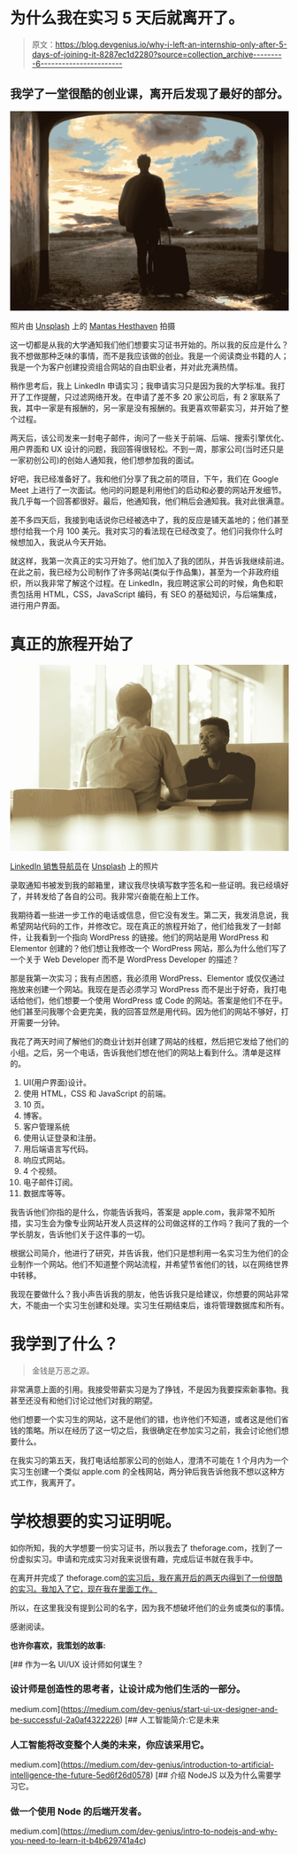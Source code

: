# 为什么我在实习 5 天后就离开了。

> 原文：<https://blog.devgenius.io/why-i-left-an-internship-only-after-5-days-of-joining-it-8287ec1d2280?source=collection_archive---------6----------------------->

## 我学了一堂很酷的创业课，离开后发现了最好的部分。

![](img/9bb922b35a302458b496921acaaa2dd0.png)

照片由 [Unsplash](https://unsplash.com?utm_source=medium&utm_medium=referral) 上的 [Mantas Hesthaven](https://unsplash.com/@mantashesthaven?utm_source=medium&utm_medium=referral) 拍摄

这一切都是从我的大学通知我们他们想要实习证书开始的。所以我的反应是什么？我不想做那种乏味的事情，而不是我应该做的创业。我是一个阅读商业书籍的人；我是一个为客户创建投资组合网站的自由职业者，并对此充满热情。

稍作思考后，我上 LinkedIn 申请实习；我申请实习只是因为我的大学标准。我打开了工作提醒，只过滤网络开发。在申请了差不多 20 家公司后，有 2 家联系了我，其中一家是有报酬的，另一家是没有报酬的。我更喜欢带薪实习，并开始了整个过程。

两天后，该公司发来一封电子邮件，询问了一些关于前端、后端、搜索引擎优化、用户界面和 UX 设计的问题，我回答得很轻松。不到一周，那家公司(当时还只是一家初创公司)的创始人通知我，他们想参加我的面试。

好吧，我已经准备好了。我和他们分享了我之前的项目，下午，我们在 Google Meet 上进行了一次面试。他问的问题是利用他们的启动和必要的网站开发细节。我几乎每一个回答都很好。最后，他通知我，他们稍后会通知我。我对此很满意。

差不多四天后，我接到电话说你已经被选中了，我的反应是铺天盖地的；他们甚至想付给我一个月 100 美元。我对实习的看法现在已经改变了。他们问我你什么时候想加入，我说从今天开始。

就这样，我第一次真正的实习开始了。他们加入了我的团队，并告诉我继续前进。在此之前，我已经为公司制作了许多网站(类似于作品集)，甚至为一个非政府组织，所以我非常了解这个过程。在 LinkedIn，我应聘这家公司的时候，角色和职责包括用 HTML，CSS，JavaScript 编码，有 SEO 的基础知识，与后端集成，进行用户界面。

# 真正的旅程开始了

![](img/d126ada13b361d34105eabe044728414.png)

[LinkedIn 销售导航员](https://unsplash.com/@linkedinsalesnavigator?utm_source=medium&utm_medium=referral)在 [Unsplash](https://unsplash.com?utm_source=medium&utm_medium=referral) 上的照片

录取通知书被发到我的邮箱里，建议我尽快填写数字签名和一些证明。我已经填好了，并转发给了各自的公司。我非常兴奋能在船上工作。

我期待着一些进一步工作的电话或信息，但它没有发生。第二天，我发消息说，我希望网站代码的工作，并修改它。现在真正的旅程开始了，他们给我发了一封邮件，让我看到一个指向 WordPress 的链接。他们的网站是用 WordPress 和 Elementor 创建的？他们想让我修改一个 WordPress 网站，那么为什么他们写了一个关于 Web Developer 而不是 WordPress Developer 的描述？

那是我第一次实习；我有点困惑，我必须用 WordPress、Elementor 或仅仅通过拖放来创建一个网站。我现在是否必须学习 WordPress 而不是出于好奇，我打电话给他们，他们想要一个使用 WordPress 或 Code 的网站。答案是他们不在乎。他们甚至问我哪个会更完美，我的回答显然是用代码。因为他们的网站不够好，打开需要一分钟。

我花了两天时间了解他们的商业计划并创建了网站的线框，然后把它发给了他们的小组。之后，另一个电话，告诉我他们想在他们的网站上看到什么。清单是这样的。

1.  UI(用户界面)设计。
2.  使用 HTML，CSS 和 JavaScript 的前端。
3.  10 页。
4.  博客。
5.  客户管理系统
6.  使用认证登录和注册。
7.  用后端语言写代码。
8.  响应式网站。
9.  4 个视频。
10.  电子邮件订阅。
11.  数据库等等。

我告诉他们你指的是什么，你能告诉我吗，答案是 apple.com，我非常不知所措，实习生会为像专业网站开发人员这样的公司做这样的工作吗？我问了我的一个学长朋友，告诉他们关于这件事的一切。

根据公司简介，他进行了研究，并告诉我，他们只是想利用一名实习生为他们的企业制作一个网站。他们不知道整个网站流程，并希望节省他们的钱，以在网络世界中转移。

我现在要做什么？我小声告诉我的朋友，他告诉我只是给建议，你想要的网站非常大，不能由一个实习生创建和处理。实习生任期结束后，谁将管理数据库和所有。

# 我学到了什么？

> 金钱是万恶之源。

非常满意上面的引用。我接受带薪实习是为了挣钱，不是因为我要探索新事物。我甚至还没有和他们讨论过他们对我的期望。

他们想要一个实习生的网站，这不是他们的错，也许他们不知道，或者这是他们省钱的策略。所以在经历了这一切之后，我很确定在参加实习之前，我会讨论他们想要什么。

在我实习的第五天，我打电话给那家公司的创始人，澄清不可能在 1 个月内为一个实习生创建一个类似 apple.com 的全栈网站，两分钟后我告诉他我不想以这种方式工作，我离开了。

# 学校想要的实习证明呢。

如你所知，我的大学想要一份实习证书，所以我去了 theforage.com，找到了一份虚拟实习。申请和完成实习对我来说很有趣，完成后证书就在我手中。

在离开并完成了 theforage.com[的实习后，我在离开后的两天内得到了一份很酷的实习。我加入了它，现在我在里面工作。](https://www.theforage.com/)

所以，在这里我没有提到公司的名字，因为我不想破坏他们的业务或类似的事情。

感谢阅读。

**也许你喜欢，我策划的故事:**

[](https://medium.com/dev-genius/start-ui-ux-designer-and-be-successful-2a0af4322226) [## 作为一名 UI/UX 设计师如何谋生？

### 设计师是创造性的思考者，让设计成为他们生活的一部分。

medium.com](https://medium.com/dev-genius/start-ui-ux-designer-and-be-successful-2a0af4322226) [](https://medium.com/dev-genius/introduction-to-artificial-intelligence-the-future-5ed6f26d0578) [## 人工智能简介:它是未来

### 人工智能将改变整个人类的未来，你应该采用它。

medium.com](https://medium.com/dev-genius/introduction-to-artificial-intelligence-the-future-5ed6f26d0578) [](https://medium.com/dev-genius/intro-to-nodejs-and-why-you-need-to-learn-it-b4b629741a4c) [## 介绍 NodeJS 以及为什么需要学习它。

### 做一个使用 Node 的后端开发者。

medium.com](https://medium.com/dev-genius/intro-to-nodejs-and-why-you-need-to-learn-it-b4b629741a4c)